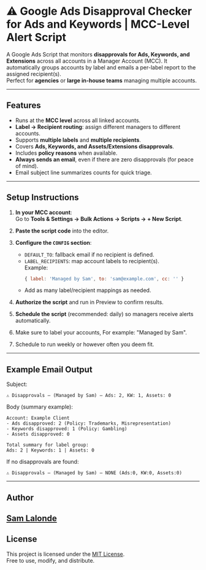 # ⚠ Google Ads Disapproval Checker for Ads and Keywords | MCC-Level Alert Script

A Google Ads Script that monitors **disapprovals for Ads, Keywords, and Extensions** across all accounts in a Manager Account (MCC).
It automatically groups accounts by label and emails a per-label report to the assigned recipient(s).  
Perfect for **agencies** or **large in-house teams** managing multiple accounts.

---

## Features
- Runs at the **MCC level** across all linked accounts.
- **Label → Recipient routing**: assign different managers to different accounts.
- Supports **multiple labels** and **multiple recipients**.
- Covers **Ads, Keywords, and Assets/Extensions disapprovals**.
- Includes **policy reasons** when available.
- **Always sends an email**, even if there are zero disapprovals (for peace of mind).
- Email subject line summarizes counts for quick triage.

---

## Setup Instructions
1. **In your MCC account**:  
   Go to **Tools & Settings → Bulk Actions → Scripts → + New Script**.

2. **Paste the script code** into the editor.

3. **Configure the `CONFIG` section**:
   - `DEFAULT_TO`: fallback email if no recipient is defined.
   - `LABEL_RECIPIENTS`: map account labels to recipient(s).  
     Example:
     ```javascript
     { label: 'Managed by Sam', to: 'sam@example.com', cc: '' }
     ```
   - Add as many label/recipient mappings as needed.

4. **Authorize the script** and run in Preview to confirm results.

5. **Schedule the script** (recommended: daily) so managers receive alerts automatically.

6. Make sure to label your accounts, For example: "Managed by Sam".

7. Schedule to run weekly or however often you deem fit.

---

## Example Email Output
Subject:
```
⚠ Disapprovals — (Managed by Sam) — Ads: 2, KW: 1, Assets: 0
```

Body (summary example):
```
Account: Example Client
- Ads disapproved: 2 (Policy: Trademarks, Misrepresentation)
- Keywords disapproved: 1 (Policy: Gambling)
- Assets disapproved: 0

Total summary for label group:
Ads: 2 | Keywords: 1 | Assets: 0
```

If no disapprovals are found:
```
⚠ Disapprovals — (Managed by Sam) — NONE (Ads:0, KW:0, Assets:0)
```

---

## Author
[Sam Lalonde](https://www.linkedin.com/in/samlalonde/)  
---

## License
This project is licensed under the [MIT License](https://opensource.org/licenses/MIT).  
Free to use, modify, and distribute.
